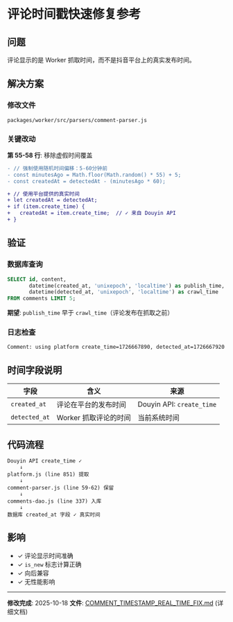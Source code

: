 # 评论时间戳快速修复参考

## 问题
评论显示的是 Worker 抓取时间，而不是抖音平台上的真实发布时间。

## 解决方案

### 修改文件
`packages/worker/src/parsers/comment-parser.js`

### 关键改动
**第 55-58 行**: 移除虚假时间覆盖

```diff
- // 强制使用随机时间偏移：5-60分钟前
- const minutesAgo = Math.floor(Math.random() * 55) + 5;
- const createdAt = detectedAt - (minutesAgo * 60);

+ // 使用平台提供的真实时间
+ let createdAt = detectedAt;
+ if (item.create_time) {
+   createdAt = item.create_time;  // ✓ 来自 Douyin API
+ }
```

## 验证

### 数据库查询
```sql
SELECT id, content,
       datetime(created_at, 'unixepoch', 'localtime') as publish_time,
       datetime(detected_at, 'unixepoch', 'localtime') as crawl_time
FROM comments LIMIT 5;
```

**期望**: `publish_time` 早于 `crawl_time`（评论发布在抓取之前）

### 日志检查
```
Comment: using platform create_time=1726667890, detected_at=1726667920
```

## 时间字段说明

| 字段 | 含义 | 来源 |
|------|------|------|
| `created_at` | 评论在平台的发布时间 | Douyin API: `create_time` |
| `detected_at` | Worker 抓取评论的时间 | 当前系统时间 |

## 代码流程

```
Douyin API create_time ✓
    ↓
platform.js (line 851) 提取
    ↓
comment-parser.js (line 59-62) 保留
    ↓
comments-dao.js (line 337) 入库
    ↓
数据库 created_at 字段 ✓ 真实时间
```

## 影响

- ✓ 评论显示时间准确
- ✓ `is_new` 标志计算正确
- ✓ 向后兼容
- ✓ 无性能影响

---

**修改完成**: 2025-10-18
**文件**: [COMMENT_TIMESTAMP_REAL_TIME_FIX.md](./COMMENT_TIMESTAMP_REAL_TIME_FIX.md) (详细文档)
